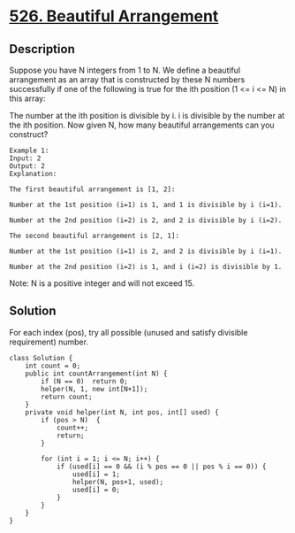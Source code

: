 # [526. Beautiful Arrangement](https://leetcode.com/problems/beautiful-arrangement/description/)

## Description
Suppose you have N integers from 1 to N. We define a beautiful arrangement as an array that is constructed by these N numbers successfully if one of the following is true for the ith position (1 <= i <= N) in this array:

The number at the ith position is divisible by i.
i is divisible by the number at the ith position.
Now given N, how many beautiful arrangements can you construct?
```
Example 1:
Input: 2
Output: 2
Explanation: 

The first beautiful arrangement is [1, 2]:

Number at the 1st position (i=1) is 1, and 1 is divisible by i (i=1).

Number at the 2nd position (i=2) is 2, and 2 is divisible by i (i=2).

The second beautiful arrangement is [2, 1]:

Number at the 1st position (i=1) is 2, and 2 is divisible by i (i=1).

Number at the 2nd position (i=2) is 1, and i (i=2) is divisible by 1.
```
Note:
N is a positive integer and will not exceed 15.

## Solution
For each index (pos), try all possible (unused and satisfy divisible requirement) number.
```
class Solution {
    int count = 0;
    public int countArrangement(int N) {
        if (N == 0)  return 0;
        helper(N, 1, new int[N+1]);
        return count;
    }
    private void helper(int N, int pos, int[] used) {
        if (pos > N)  {
            count++;
            return;
        }
        
        for (int i = 1; i <= N; i++) {
            if (used[i] == 0 && (i % pos == 0 || pos % i == 0)) {
                used[i] = 1;
                helper(N, pos+1, used);
                used[i] = 0;
            }
        }
    }
}
```
